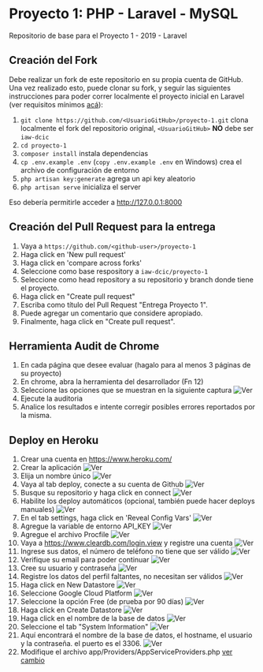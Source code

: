 # Proyecto 1: PHP - Laravel - MySQL

Repositorio de base para el Proyecto 1 - 2019 - Laravel

## Creación del Fork

Debe realizar un fork de este repositorio en su propia cuenta de GitHub.
Una vez realizado esto, puede clonar su fork, y seguir las siguientes instrucciones para poder correr localmente el proyecto inicial en Laravel (ver requisitos mínimos [acá](https://laravel.com/docs/5.8#server-requirements)):

1. `git clone https://github.com/<UsuarioGitHub>/proyecto-1.git` clona localmente el fork del repositorio original, `<UsuarioGitHub>` **NO** debe ser `iaw-dcic`
1. `cd proyecto-1`
1. `composer install` instala dependencias
1. `cp .env.example .env` (`copy .env.example .env` en Windows) crea el archivo de configuración de entorno
1. `php artisan key:generate` agrega un api key aleatorio
1. `php artisan serve` inicializa el server

Eso debería permitirle acceder a http://127.0.0.1:8000

## Creación del Pull Request para la entrega

1. Vaya a `https://github.com/<github-user>/proyecto-1`
1. Haga click en 'New pull request'
1. Haga click en 'compare across forks'
1. Seleccione como base respository a `iaw-dcic/proyecto-1`
1. Seleccione como head repository a su repositorio y branch donde tiene el proyecto.
1. Haga click en "Create pull request"
1. Escriba como título del Pull Request "Entrega Proyecto 1".
1. Puede agregar un comentario que considere apropiado.
1. Finalmente, haga click en "Create pull request".

## Herramienta Audit de Chrome

1. En cada página que desee evaluar (hagalo para al menos 3 páginas de su proyecto)
1. En chrome, abra la herramienta del desarrollador (Fn 12)
1. Seleccione las opciones que se muestran en la siguiente captura ![Ver](screenshots/screenshot21.png)
1. Ejecute la auditoria
1. Analice los resultados e intente corregir posibles errores reportados por la misma.

## Deploy en Heroku

1. Crear una cuenta en https://www.heroku.com/
1. Crear la aplicación ![Ver](screenshots/screenshot1.png)
1. Elija un nombre único ![Ver](screenshots/screenshot2.png)
1. Vaya al tab deploy, conecte a su cuenta de Github ![Ver](screenshots/screenshot3.png)
1. Busque su repositorio y haga click en connect ![Ver](screenshots/screenshot4.png)
1. Habilite los deploy automáticos (opcional, también puede hacer deploys manuales) ![Ver](screenshots/screenshot5.png)
1. En el tab settings, haga click en 'Reveal Config Vars' ![Ver](screenshots/screenshot6.png)
1. Agregue la variable de entorno API_KEY ![Ver](screenshots/screenshot7.png)
1. Agregue el archivo Procfile ![Ver](screenshots/screenshot8.png)
1. Vaya a https://www.cleardb.com/login.view y registre una cuenta ![Ver](screenshots/screenshot9.png)
1. Ingrese sus datos, el número de teléfono no tiene que ser válido ![Ver](screenshots/screenshot10.png)
1. Verifique su email para poder continuar ![Ver](screenshots/screenshot11.png)
1. Cree su usuario y contraseña ![Ver](screenshots/screenshot12.png)
1. Registre los datos del perfil faltantes, no necesitan ser válidos ![Ver](screenshots/screenshot13.png)
1. Haga click en New Datastore ![Ver](screenshots/screenshot14.png)
1. Seleccione Google Cloud Platform ![Ver](screenshots/screenshot15.png)
1. Seleccione la opción Free (de prueba por 90 días) ![Ver](screenshots/screenshot16.png)
1. Haga click en Create Datastore ![Ver](screenshots/screenshot17.png)
1. Haga click en el nombre de la base de datos ![Ver](screenshots/screenshot18.png)
1. Seleccione el tab "System Information" ![Ver](screenshots/screenshot19.png)
1. Aquí encontrará el nombre de la base de datos, el hostname, el usuario y la contraseña. el puerto es el 3306. ![Ver](screenshots/screenshot20.png)
1. Modifique el archivo app/Providers/AppServiceProviders.php [ver cambio](https://github.com/iaw-dcic/proyecto-1/commit/9c6640f14fa2a31fe351e77377c93d729eb83e63)    
